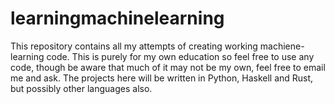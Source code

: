 # learningmachinelearning
This repository contains all my attempts of creating working machiene-learning code. This is purely for my own education so feel free to use any code, though be aware that much of it may not be my own, feel free to email me and ask. The projects here will be written in Python, Haskell and Rust, but possibly other languages also.
